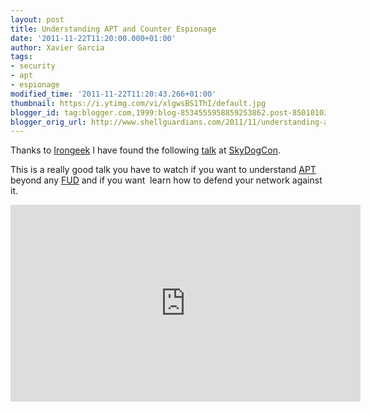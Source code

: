 ```yaml
---
layout: post
title: Understanding APT and Counter Espionage
date: '2011-11-22T11:20:00.000+01:00'
author: Xavier Garcia
tags:
- security
- apt
- espionage
modified_time: '2011-11-22T11:20:43.266+01:00'
thumbnail: https://i.ytimg.com/vi/xlgwsBS1ThI/default.jpg
blogger_id: tag:blogger.com,1999:blog-8534555958859253862.post-8501010366379335602
blogger_orig_url: http://www.shellguardians.com/2011/11/understanding-apt-and-counter-espionage.html
---
```

Thanks to [Irongeek](http://www.irongeek.com/) I have found the following [talk](http://www.irongeek.com/i.php?page=videos/skydogcon1/nick-levay-counter-espionage-strategy-and-tactics) at [SkyDogCon](http://www.skydogcon.com/).  
  
This is a really good talk you have to watch if you want to understand [APT](http://en.wikipedia.org/wiki/Advanced_persistent_threat) beyond any [FUD](http://en.wikipedia.org/wiki/Fear,_uncertainty_and_doubt) and if you want  learn how to defend your network against it.

<iframe allowfullscreen="" frameborder="0" height="315" src="http://www.youtube.com/embed/xlgwsBS1ThI" width="560"></iframe>
